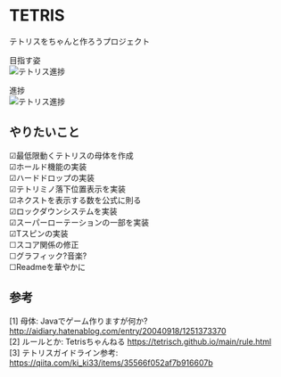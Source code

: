 # TETRIS

テトリスをちゃんと作ろうプロジェクト  

目指す姿  
![テトリス進捗](https://i.imgur.com/YWmMeZb.png)
  
進捗  
![テトリス進捗](https://i.imgur.com/AoNyIII.png)
  
  
## やりたいこと  
  
☑最低限動くテトリスの母体を作成  
☑ホールド機能の実装  
☑ハードドロップの実装  
☑テトリミノ落下位置表示を実装  
☑ネクストを表示する数を公式に則る  
☑ロックダウンシステムを実装  
☑スーパーローテーションの一部を実装  
☑Tスピンの実装  
☐スコア関係の修正  
☐グラフィック?音楽?  
☐Readmeを華やかに  
  
## 参考  
[1] 母体: Javaでゲーム作りますが何か? http://aidiary.hatenablog.com/entry/20040918/1251373370  
[2] ルールとか: Tetrisちゃんねる https://tetrisch.github.io/main/rule.html  
[3] テトリスガイドライン参考: https://qiita.com/ki_ki33/items/35566f052af7b916607b  

